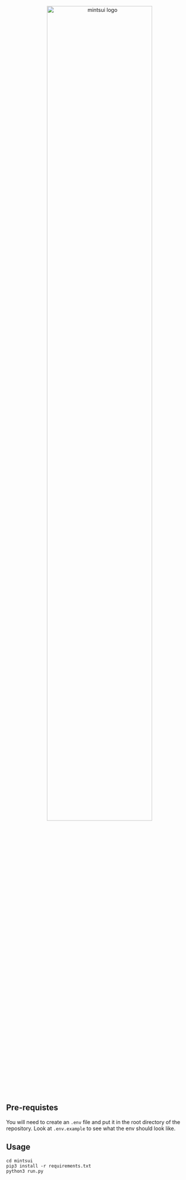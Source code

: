 <p align="center">
  <a href="https://mintsui.com">
    <img alt="mintsui logo" width="75%" src="https://user-images.githubusercontent.com/39306557/209747719-412595d9-ed17-4521-94e4-a83bb8ee2dcb.png" />
  </a>
</p>

## Pre-requistes
You will need to create an `.env` file and put it in the root directory of the repository. Look at `.env.example` to see what the env should look like.

## Usage
```
cd mintsui
pip3 install -r requirements.txt
python3 run.py
```
